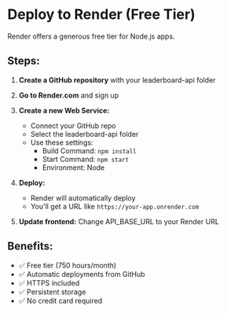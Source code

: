 # Deploy to Render (Free Tier)

Render offers a generous free tier for Node.js apps.

## Steps:

1. **Create a GitHub repository** with your leaderboard-api folder

2. **Go to Render.com** and sign up

3. **Create a new Web Service:**
   - Connect your GitHub repo
   - Select the leaderboard-api folder
   - Use these settings:
     - Build Command: `npm install`
     - Start Command: `npm start`
     - Environment: Node

4. **Deploy:**
   - Render will automatically deploy
   - You'll get a URL like `https://your-app.onrender.com`

5. **Update frontend:**
   Change API_BASE_URL to your Render URL

## Benefits:
- ✅ Free tier (750 hours/month)
- ✅ Automatic deployments from GitHub
- ✅ HTTPS included
- ✅ Persistent storage
- ✅ No credit card required
